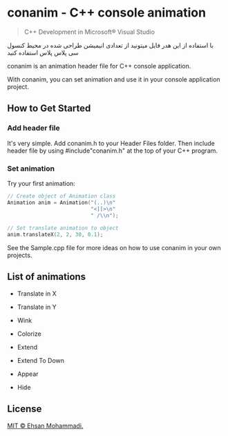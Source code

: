 # conanim - C++ console animation

> C++ Development in Microsoft® Visual Studio

با استفاده از این هدر فایل میتونید از تعدادی انیمیشن طراحی شده در محیط کنسول سی پلاس پلاس استفاده کنید

conanim is an animation header file for C++ console application.

With conanim, you can set animation and use it in your console application project. 

## How to Get Started

### Add header file

It's very simple. Add conanim.h to your Header Files folder. Then include header file by using #include"conanim.h" at the top of your C++ program.

### Set animation

Try your first animation:

```c++
// Create object of Animation class
Animation anim = Animation("(..)\n"
                           "<][>\n"
                           " /\\n");
                           
// Set translate animation to object
anim.translateX(2, 2, 30, 0.1);

```

See the Sample.cpp file for more ideas on how to use conanim in your own projects.

## List of animations

- Translate in X

- Translate in Y

- Wink

- Colorize

- Extend

- Extend To Down

- Appear

- Hide


## License

[MIT © Ehsan Mohammadi.](../master/LICENSE)
